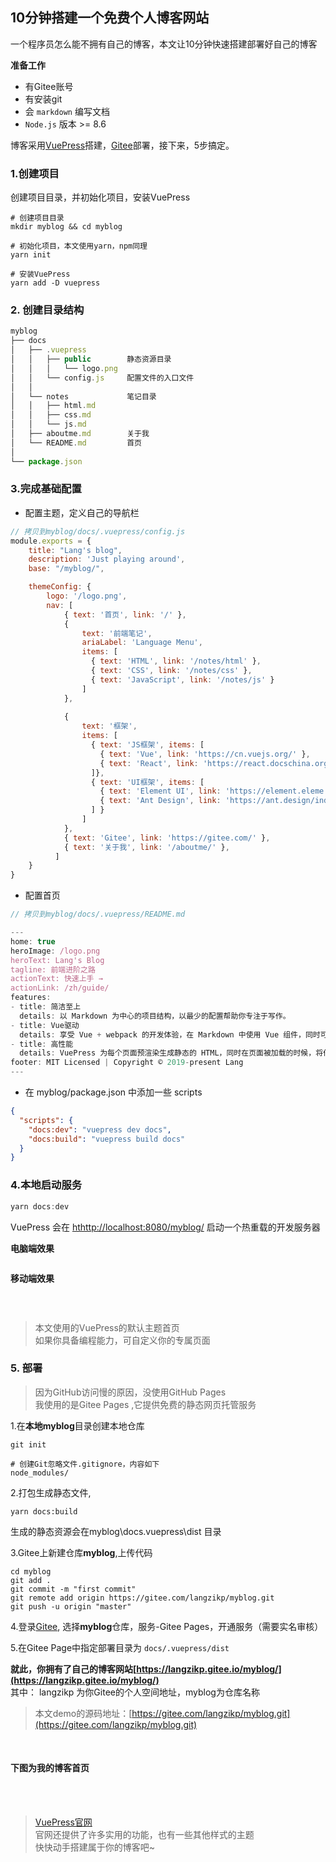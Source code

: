 ## 10分钟搭建一个免费个人博客网站
一个程序员怎么能不拥有自己的博客，本文让10分钟快速搭建部署好自己的博客

**准备工作**
- 有Gitee账号   
- 有安装git  
- 会 `markdown` 编写文档  
- `Node.js` 版本 >= 8.6  


博客采用[VuePress](https://vuepress.vuejs.org/zh/)搭建，[Gitee](https://gitee.com/)部署，接下来，5步搞定。


### 1.创建项目
创建项目目录，并初始化项目，安装VuePress
```shell
# 创建项目目录
mkdir myblog && cd myblog

# 初始化项目，本文使用yarn，npm同理
yarn init

# 安装VuePress
yarn add -D vuepress
```

### 2. 创建目录结构
```js
myblog
├── docs
│   ├── .vuepress 
│   │   ├── public        静态资源目录
│   │   │   └── logo.png
│   │   └── config.js     配置文件的入口文件
│   │
│   └── notes             笔记目录
│   │   ├── html.md 
│   │   ├── css.md
│   │   └── js.md
│   ├── aboutme.md        关于我
│   └── README.md         首页
│ 
└── package.json
```

### 3.完成基础配置
- 配置主题，定义自己的导航栏
```js
// 拷贝到myblog/docs/.vuepress/config.js
module.exports = {
    title: "Lang's blog",
    description: 'Just playing around',
    base: "/myblog/",

    themeConfig: {
        logo: '/logo.png',
        nav: [
            { text: '首页', link: '/' },
            {
                text: '前端笔记',
                ariaLabel: 'Language Menu',
                items: [
                  { text: 'HTML', link: '/notes/html' },
                  { text: 'CSS', link: '/notes/css' },
                  { text: 'JavaScript', link: '/notes/js' }
                ]
            },
            
            {
                text: '框架',
                items: [
                  { text: 'JS框架', items: [
                    { text: 'Vue', link: 'https://cn.vuejs.org/' },
                    { text: 'React', link: 'https://react.docschina.org/' }
                  ]},
                  { text: 'UI框架', items: [
                    { text: 'Element UI', link: 'https://element.eleme.cn/#/zh-CN' },
                    { text: 'Ant Design', link: 'https://ant.design/index-cn' }
                  ] }
                ]
            },
            { text: 'Gitee', link: 'https://gitee.com/' },
            { text: '关于我', link: '/aboutme/' },
          ]
    }
}
```
- 配置首页
```js
// 拷贝到myblog/docs/.vuepress/README.md

---
home: true
heroImage: /logo.png
heroText: Lang's Blog
tagline: 前端进阶之路
actionText: 快速上手 →
actionLink: /zh/guide/
features:
- title: 简洁至上
  details: 以 Markdown 为中心的项目结构，以最少的配置帮助你专注于写作。
- title: Vue驱动
  details: 享受 Vue + webpack 的开发体验，在 Markdown 中使用 Vue 组件，同时可以使用 Vue 来开发自定义主题。
- title: 高性能
  details: VuePress 为每个页面预渲染生成静态的 HTML，同时在页面被加载的时候，将作为 SPA 运行。
footer: MIT Licensed | Copyright © 2019-present Lang
---

```
- 在 myblog/package.json 中添加一些 scripts
```json
{
  "scripts": {
    "docs:dev": "vuepress dev docs",
    "docs:build": "vuepress build docs"
  }
}
```
### 4.本地启动服务
```js
yarn docs:dev
```
VuePress 会在 [hthttp://localhost:8080/myblog/](http://localhost:8080/myblog/) 启动一个热重载的开发服务器  

**电脑端效果**

<img :src="$withBase('/img/blog1.png')" alt="">


**移动端效果**

<img :src="$withBase('/img/blog2.png')" alt="">

&nbsp;
<br/>

> 本文使用的VuePress的默认主题首页  
> 如果你具备编程能力，可自定义你的专属页面


### 5. 部署
> 因为GitHub访问慢的原因，没使用GitHub Pages  
> 我使用的是Gitee Pages ,它提供免费的静态网页托管服务

1.在**本地myblog**目录创建本地仓库
```shell
git init

# 创建Git忽略文件.gitignore，内容如下
node_modules/
```
2.打包生成静态文件,
```shell
yarn docs:build
```
生成的静态资源会在myblog\docs\.vuepress\dist 目录

3.Gitee上新建仓库**myblog**,上传代码
```shell
cd myblog
git add .
git commit -m "first commit"
git remote add origin https://gitee.com/langzikp/myblog.git
git push -u origin "master"
```

4.登录[Gitee](https://gitee.com/), 选择**myblog**仓库，服务-Gitee Pages，开通服务（需要实名审核）
<img :src="$withBase('/img/giteepages.jpg')" alt="">

5.在Gitee Page中指定部署目录为 `docs/.vuepress/dist`

**就此，你拥有了自己的博客网站[https://langzikp.gitee.io/myblog/](https://langzikp.gitee.io/myblog/)**  
其中： langzikp 为你Gitee的个人空间地址，myblog为仓库名称
<br/>

> 本文demo的源码地址：[https://gitee.com/langzikp/myblog.git](https://gitee.com/langzikp/myblog.git)

<br/>

#### 下图为我的博客首页 
<br>


<img :src="$withBase('/img/blog3.png')" alt="">

<br>
<br>

> [VuePress官网](https://vuepress.vuejs.org/zh/)  
> 官网还提供了许多实用的功能，也有一些其他样式的主题  
> 快快动手搭建属于你的博客吧~  

<br>
<div style="text-align:center">
<img :src="$withBase('/img/wechat-title.jpg')" alt="">
</div>